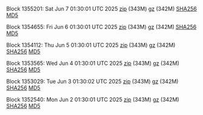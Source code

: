 Block 1355201: Sat Jun  7 01:30:01 UTC 2025 [zip](https://files.01coin.io/mainnet/2025-06-07/bootstrap.dat.zip) (343M) [gz](https://files.01coin.io/mainnet/2025-06-07/bootstrap.dat.tar.gz) (342M) [SHA256](https://files.01coin.io/mainnet/2025-06-07/sha256.txt) [MD5](https://files.01coin.io/mainnet/2025-06-07/md5.txt)

Block 1354655: Fri Jun  6 01:30:01 UTC 2025 [zip](https://files.01coin.io/mainnet/2025-06-06/bootstrap.dat.zip) (343M) [gz](https://files.01coin.io/mainnet/2025-06-06/bootstrap.dat.tar.gz) (342M) [SHA256](https://files.01coin.io/mainnet/2025-06-06/sha256.txt) [MD5](https://files.01coin.io/mainnet/2025-06-06/md5.txt)

Block 1354112: Thu Jun  5 01:30:01 UTC 2025 [zip](https://files.01coin.io/mainnet/2025-06-05/bootstrap.dat.zip) (343M) [gz](https://files.01coin.io/mainnet/2025-06-05/bootstrap.dat.tar.gz) (342M) [SHA256](https://files.01coin.io/mainnet/2025-06-05/sha256.txt) [MD5](https://files.01coin.io/mainnet/2025-06-05/md5.txt)

Block 1353565: Wed Jun  4 01:30:01 UTC 2025 [zip](https://files.01coin.io/mainnet/2025-06-04/bootstrap.dat.zip) (343M) [gz](https://files.01coin.io/mainnet/2025-06-04/bootstrap.dat.tar.gz) (342M) [SHA256](https://files.01coin.io/mainnet/2025-06-04/sha256.txt) [MD5](https://files.01coin.io/mainnet/2025-06-04/md5.txt)

Block 1353029: Tue Jun  3 01:30:02 UTC 2025 [zip](https://files.01coin.io/mainnet/2025-06-03/bootstrap.dat.zip) (343M) [gz](https://files.01coin.io/mainnet/2025-06-03/bootstrap.dat.tar.gz) (342M) [SHA256](https://files.01coin.io/mainnet/2025-06-03/sha256.txt) [MD5](https://files.01coin.io/mainnet/2025-06-03/md5.txt)

Block 1352540: Mon Jun  2 01:30:01 UTC 2025 [zip](https://files.01coin.io/mainnet/2025-06-02/bootstrap.dat.zip) (343M) [gz](https://files.01coin.io/mainnet/2025-06-02/bootstrap.dat.tar.gz) (342M) [SHA256](https://files.01coin.io/mainnet/2025-06-02/sha256.txt) [MD5](https://files.01coin.io/mainnet/2025-06-02/md5.txt)
